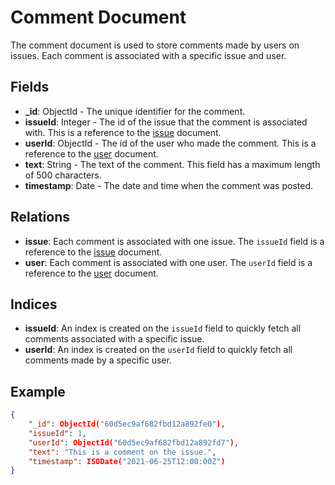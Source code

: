 # Comment Document

The comment document is used to store comments made by users on issues. Each comment is associated with a specific issue and user.

## Fields

- **_id**: ObjectId - The unique identifier for the comment.
- **issueId**: Integer - The id of the issue that the comment is associated with. This is a reference to the [issue](issue.md) document.
- **userId**: ObjectId - The id of the user who made the comment. This is a reference to the [user](user.md) document.
- **text**: String - The text of the comment. This field has a maximum length of 500 characters.
- **timestamp**: Date - The date and time when the comment was posted.

## Relations

- **issue**: Each comment is associated with one issue. The `issueId` field is a reference to the [issue](issue.md) document.
- **user**: Each comment is associated with one user. The `userId` field is a reference to the [user](user.md) document.

## Indices

- **issueId**: An index is created on the `issueId` field to quickly fetch all comments associated with a specific issue.
- **userId**: An index is created on the `userId` field to quickly fetch all comments made by a specific user.

## Example

```json
{
    "_id": ObjectId("60d5ec9af682fbd12a892fe0"),
    "issueId": 1,
    "userId": ObjectId("60d5ec9af682fbd12a892fd7"),
    "text": "This is a comment on the issue.",
    "timestamp": ISODate("2021-06-25T12:00:00Z")
}
```